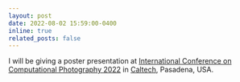 ```yaml
---
layout: post
date: 2022-08-02 15:59:00-0400
inline: true
related_posts: false
---
```


I will be giving a poster presentation at [International Conference on Computational Photography 2022](https://iccp2022.iccp-conference.org/) in [Caltech](https://www.caltech.edu/), Pasadena, USA.
